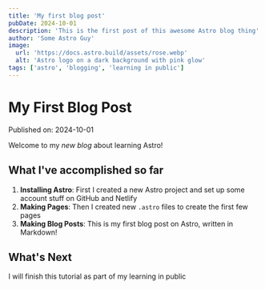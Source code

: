 ```yaml
---
title: 'My first blog post'
pubDate: 2024-10-01
description: 'This is the first post of this awesome Astro blog thing'
author: 'Some Astro Guy'
image:
  url: 'https://docs.astro.build/assets/rose.webp'
  alt: 'Astro logo on a dark background with pink glow'
tags: ['astro', 'blogging', 'learning in public']
---
```

# My First Blog Post
Published on: 2024-10-01

Welcome to my _new blog_ about learning Astro!

## What I've accomplished so far
1. **Installing Astro**: First I created a new Astro project and set up some account stuff on GitHub and Netlify
2. **Making Pages**: Then I created new `.astro` files to create the first few pages
3. **Making Blog Posts**: This is my first blog post on Astro, written in Markdown!

## What's Next
I will finish this tutorial as part of my learning in public
